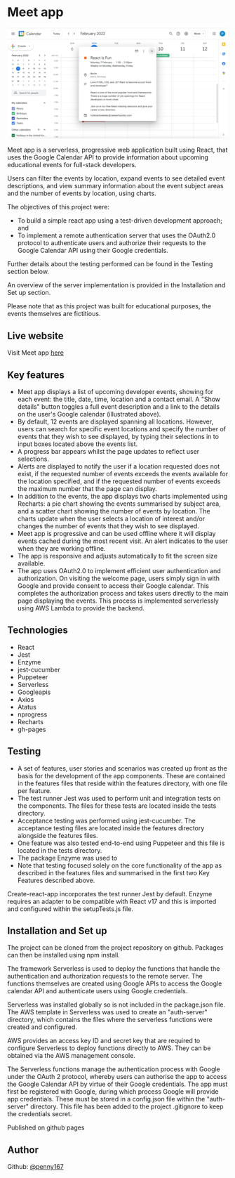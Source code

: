 # Meet app

![screenshot](MeetApp.png) 

Meet app is a serverless, progressive web application built using React, that uses the Google Calendar API to provide information about upcoming educational events for full-stack developers. 

Users can filter the events by location, expand events to see detailed event descriptions, and view summary information about the event subject areas and the number of events by location, using charts.

The objectives of this project were:
  - To build a simple react app using a test-driven development approach; and
  - To implement a remote authentication server that uses the OAuth2.0 protocol to authenticate users and authorize their requests to the Google Calendar API using their Google credentials.

Further details about the testing performed can be found in the Testing section below. 

An overview of the server implementation is provided in the Installation and Set up section.

Please note that as this project was built for educational purposes, the events themselves are fictitious. 

## Live website

Visit Meet app [here](https://penny167.github.io/meet/)

## Key features

- Meet app displays a list of upcoming developer events, showing for each event: the title, date, time, location and a contact email. A "Show details" button toggles a full event description and a link to the details on the user's Google calendar (illustrated above).
- By default, 12 events are displayed spanning all locations. However, users can search for specific event locations and specify the number of events that they wish to see displayed, by typing their selections in to input boxes located above the events list. 
- A progress bar appears whilst the page updates to reflect user selections.
- Alerts are displayed to notify the user if a location requested does not exist, if the requested number of events exceeds the events available for the location specified, and if the requested number of events exceeds the maximum number that the page can display. 
- In addition to the events, the app displays two charts implemented using Recharts: a pie chart showing the events summarised by subject area, and a scatter chart showing the number of events by location. The charts update when the user selects a location of interest and/or changes the number of events that they wish to see displayed.
- Meet app is progressive and can be used offline where it will display events cached during the most recent visit. An alert indicates to the user when they are working offline.
- The app is responsive and adjusts automatically to fit the screen size available.
- The app uses OAuth2.0 to implement efficient user authentication and authorization. On visiting the welcome page, users simply sign in with Google and provide consent to access their Google calendar. This completes the authorization process and takes users directly to the main page displaying the events. This process is implemented serverlessly using AWS Lambda to provide the backend. 

## Technologies

- React
- Jest
- Enzyme
- jest-cucumber
- Puppeteer
- Serverless
- Googleapis
- Axios
- Atatus
- nprogress
- Recharts
- gh-pages

## Testing

- A set of features, user stories and scenarios was created up front as the basis for the development of the app components. These are contained in the features files that reside within the features directory, with one file per feature. 
- The test runner Jest was used to perform unit and integration tests on the components. The files for these tests are located inside the tests directory. 
- Acceptance testing was performed using jest-cucumber. The acceptance testing files are located inside the features directory alongside the features files.
- One feature was also tested end-to-end using Puppeteer and this file is located in the tests directory.
- The package Enzyme was used to  
- Note that testing focused solely on the core functionality of the app as described in the features files and summarised in the first two Key Features described above.


Create-react-app incorporates the test runner Jest by default. Enzyme requires an adapter to be compatible with React v17 and this is imported and configured within the setupTests.js file.



## Installation and Set up

The project can be cloned from the project repository on github. Packages can then be installed using npm install.

The framework Serverless is used to deploy the functions that handle the authentication and authorization requests to the remote server. The functions themselves are created using Google APIs to access the Google calendar API and authenticate users using Google credentials. 

Serverless was installed globally so is not included in the package.json file. The AWS template in Serverless was used to create an "auth-server" directory, which contains the files where the serverless functions were created and configured.

AWS provides an access key ID and secret key that are required to configure Serverless to deploy functions directly to AWS. They can be obtained via the AWS management console.

The Serverless functions manage the authentication process with Google under the OAuth 2 protocol, whereby users can authorise the app to access the Google Calendar API by virtue of their Google credentials. The app must first be registered with Google, during which process Google will provide app credentials. These must be stored in a config.json file within the "auth-server" directory. This file has been added to the project .gitignore to keep the credentials secret.

Published on github pages

## Author
Github: [@penny167](https://github.com/Penny167)
